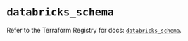 # `databricks_schema`

Refer to the Terraform Registry for docs: [`databricks_schema`](https://registry.terraform.io/providers/databricks/databricks/1.81.0/docs/resources/schema).
